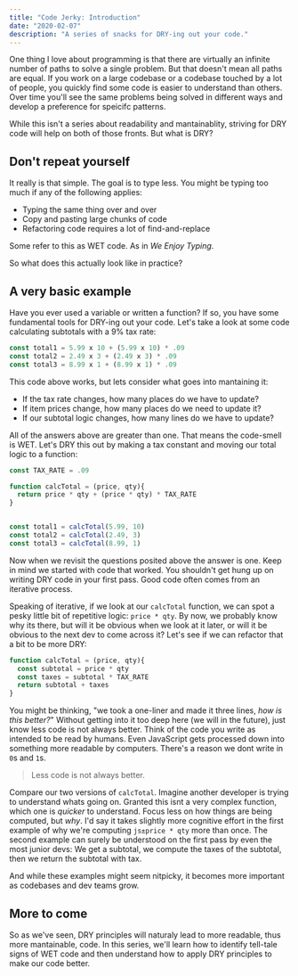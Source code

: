 ```yaml
---
title: "Code Jerky: Introduction"
date: "2020-02-07"
description: "A series of snacks for DRY-ing out your code."
---
```


One thing I love about programming is that there are virtually an infinite number of paths to solve a single problem. But that doesn't mean all paths are equal. If you work on a large codebase or a codebase touched by a lot of people, you quickly find some code is easier to understand than others. Over time you'll see the same problems being solved in different ways and develop a preference for speicifc patterns.

While this isn't a series about readability and mantainablity, striving for DRY code will help on both of those fronts. But what is DRY?

## Don't repeat yourself

It really is that simple. The goal is to type less. You might be typing too much if any of the following applies:

 - Typing the same thing over and over
 - Copy and pasting large chunks of code
 - Refactoring code requires a lot of find-and-replace

Some refer to this as WET code. As in _We Enjoy Typing_.

So what does this actually look like in practice?

## A very basic example

Have you ever used a variable or  written a function? If so, you have some fundamental tools for DRY-ing out your code. Let's take a look at some code calculating subtotals with a 9% tax rate:

```js
const total1 = 5.99 x 10 + (5.99 x 10) * .09
const total2 = 2.49 x 3 + (2.49 x 3) * .09
const total3 = 8.99 x 1 + (8.99 x 1) * .09
```

This code above works, but lets consider what goes into mantaining it:

- If the tax rate changes, how many places do we have to update?
- If item prices change, how many places do we need to update it?
- If our subtotal logic changes, how many lines do we have to update?

All of the answers above are greater than one. That means the code-smell is WET. Let's DRY this out by making a tax constant and moving our total logic to a function:

```js
const TAX_RATE = .09

function calcTotal = (price, qty){
  return price * qty + (price * qty) * TAX_RATE
}


const total1 = calcTotal(5.99, 10)
const total2 = calcTotal(2.49, 3)
const total3 = calcTotal(8.99, 1)
```

Now when we revisit the questions posited above the answer is one. Keep in mind we started with code that worked. You shouldn't get hung up on writing DRY code in your first pass. Good code often comes from an iterative process.

Speaking of iterative, if we look at our `calcTotal` function, we can spot a pesky little bit of repetitive logic: `price * qty`. By now, we probably know why its there, but will it be obvious when we look at it later, or will it be obvious to the next dev to come across it? Let's see if we can refactor that a bit to be more DRY:

```js
function calcTotal = (price, qty){
  const subtotal = price * qty
  const taxes = subtotal * TAX_RATE
  return subtotal + taxes
}
```

You might be thinking, "we took a one-liner and made it three lines, _how is this better?_" Without getting into it too deep here (we will in the future), just know less code is not always better. Think of the code you write as intended to be read by humans. Even JavaScript gets processed down into something more readable by computers. There's a reason we dont write in `0`s and `1`s.

> Less code is not always better.

Compare our two versions of `calcTotal`. Imagine another developer is trying to understand whats going on. Granted this isnt a very complex function, which one is _quicker_ to understand. Focus less on how things are being computed, but _why_. I'd say it takes slightly more cognitive effort in the first example of why we're computing `js±price * qty` more than once. The second example can surely be understood on the first pass by even the most junior devs: We get a subtotal, we compute the taxes of the subtotal, then we return the subtotal with tax.

And while these examples might seem nitpicky, it becomes more important as codebases and dev teams grow.

## More to come

So as we've seen, DRY principles will naturaly lead to more readable, thus more mantainable, code. In this series, we'll learn how to identify tell-tale signs of WET code and then understand how to apply DRY principles to make our code better.
